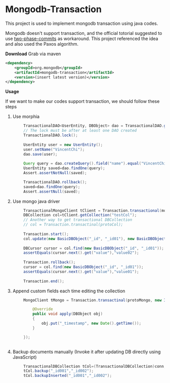 # Mongodb-Transaction
This project is used to implement mongodb transaction using java codes.

Mongodb doesn't support transaction, and the official totorial suggested to use [two-phase-commits](http://docs.mongodb.org/manual/tutorial/perform-two-phase-commits/) as workaround. This project referenced the idea and also used the Paxos algorithm. 

**Download**
Grab via maven
```xml
<dependency>
	<groupId>org.mongodb</groupId>
	<artifactId>mongodb-transaction</artifactId>
	<version>(insert latest version)</version>
</dependency>
```

**Usage**

If we want to make our codes support transaction, we should follow these steps

1) Use morphia
```Java
		TransactionalDAO<UserEntity, DBObject> dao = TransactionalDAO.getInstance(UserEntity.class, getDatastore());
		// The lock must be after at least one DAO created
		TransactionalDAO.lock();
		
		UserEntity user = new UserEntity();
		user.setName("VincentChi");
		dao.save(user);
		
		Query query = dao.createQuery().field("name").equal("VincentChi");
		UserEntity saved=dao.findOne(query);
		Assert.assertNotNull(saved);

		TransactionalDAO.rollback();
		saved=dao.findOne(query);
		Assert.assertNull(saved);
```
 
2) Use mongo java driver
```Java
		TransactionalMongoClient tClient = Transaction.transactional(mongoClient);
		DBCollection col=tClient.getCollection("testCol");
		// Another way to get transactional DBCollection
		// col = Transaction.transactinal(protoCol);
		
		Transaction.start();
		col.update(new BasicDBObject("_id", "_id01"), new BasicDBObject("$set", new BasicDBObject("value", "value02")));
		
		DBCursor cursor = col.find(new BasicDBObject("_id", "_id01"));
		assertEquals(cursor.next().get("value"),"value02");
		
		Transaction.rollback();
		cursor = col.find(new BasicDBObject("_id", "_id01"));
		assertEquals(cursor.next().get("value"),"value01");
		
		Transaction.end();
```

3) Append custom fields each time editing the collection
```Java
		MongoClient tMongo = Transaction.transactinal(protoMongo, new IApplyHandler() {

			@Override
        	public void apply(DBObject obj)
        	{
				obj.put("_timestamp", new Date().getTime());
			}

		});
		
```

4) Backup documents manually
   (Invoke it after updating DB directly using JavaScript)
```Java
		TransactionalDBCollection tCol=(TransactionalDBCollection)conn;
		tCol.backup("_id001","_id002");
		tCol.backupInserted("_id001","_id002");
```
